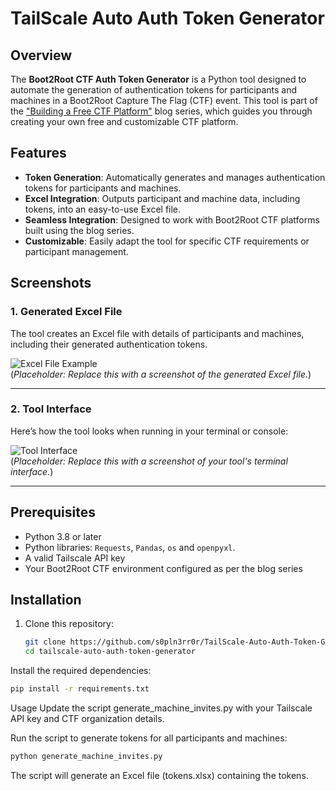 # TailScale Auto Auth Token Generator

## Overview
The **Boot2Root CTF Auth Token Generator** is a Python tool designed to automate the generation of authentication tokens for participants and machines in a Boot2Root Capture The Flag (CTF) event. This tool is part of the ["Building a Free CTF Platform"](https://medium.com/@s0pln3rr0r/building-a-free-ctf-platform-bfcpt-3f2918e6e028) blog series, which guides you through creating your own free and customizable CTF platform.

## Features
- **Token Generation**: Automatically generates and manages authentication tokens for participants and machines.
- **Excel Integration**: Outputs participant and machine data, including tokens, into an easy-to-use Excel file.
- **Seamless Integration**: Designed to work with Boot2Root CTF platforms built using the blog series.
- **Customizable**: Easily adapt the tool for specific CTF requirements or participant management.

## Screenshots

### 1. Generated Excel File
The tool creates an Excel file with details of participants and machines, including their generated authentication tokens.

![Excel File Example](https://cdn-images-1.medium.com/max/1000/1*OFOblV2zIlJLPDIGKTo2QQ.png)  
(*Placeholder: Replace this with a screenshot of the generated Excel file.*)

---

### 2. Tool Interface
Here’s how the tool looks when running in your terminal or console:

![Tool Interface](https://cdn-images-1.medium.com/max/1000/1*iAdEx46hZfNmlJ8hM48xgQ.png)  
(*Placeholder: Replace this with a screenshot of your tool's terminal interface.*)

---

## Prerequisites
- Python 3.8 or later
- Python libraries: `Requests`, `Pandas`, `os` and `openpyxl`.
- A valid Tailscale API key
- Your Boot2Root CTF environment configured as per the blog series

## Installation
1. Clone this repository:
   ```bash
   git clone https://github.com/s0pln3rr0r/TailScale-Auto-Auth-Token-Generator.git
   cd tailscale-auto-auth-token-generator
Install the required dependencies:
```bash
pip install -r requirements.txt
```
Usage
Update the script generate_machine_invites.py with your Tailscale API key and CTF organization details.

Run the script to generate tokens for all participants and machines:

```bash
python generate_machine_invites.py
```
The script will generate an Excel file (tokens.xlsx) containing the tokens.
